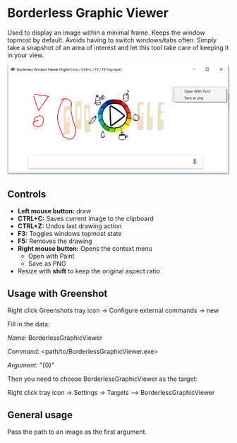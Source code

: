 # Borderless Graphic Viewer
Used to display an image within a minimal frame.
Keeps the window topmost by default. Avoids having to switch windows/tabs often. Simply take a snapshot of an area of interest and let this tool take care of keeping it in your view.

![ref_example](./img/example.png "Borderless Graphic Viewer")
## Controls
- **Left mouse button:** draw
- **CTRL+C:** Saves current image to the clipboard
- **CTRL+Z:** Undos last drawing action
- **F3:** Toggles windows topmost state
- **F5:** Removes the drawing
- **Right mouse button:** Opens the context menu
	- Open with Paint
	- Save as PNG
- Resize with **shift** to keep the original aspect ratio

## Usage with Greenshot

Right click Greenshots tray icon -> Configure external commands -> new

Fill in the data:

*Name:* BorderlessGraphicViewer

*Command:* <path/to/BorderlessGraphicViewer.exe>

*Argument:* "{0}"


Then you need to choose BorderlessGraphicViewer as the target:

Right click tray icon -> Settings -> Targets --> BorderlessGraphicViewer

## General usage

Pass the path to an image as the first argument.

